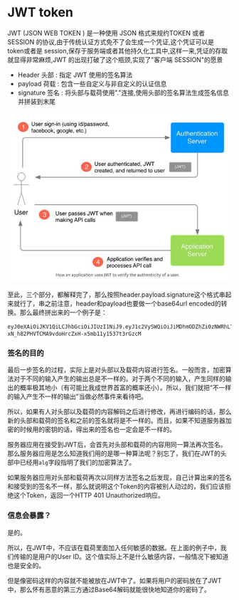 # JWT token

JWT (JSON WEB TOKEN ) 是一种使用 JSON 格式来规约TOKEN 或者 SESSION 的协议,由于传统认证方式免不了会生成一个凭证,这个凭证可以是 token或者是 session,保存于服务端或者其他持久化工具中,这样一来,凭证的存取就显得非常麻烦,JWT 的出现打破了这个瓶颈,实现了"客户端 SESSION"的愿景

- Header 头部 :  指定 JWT 使用的签名算法
- payload 荷载 :  包含一些自定义与非自定义的认证信息
- signature 签名 : 将头部与载荷使用"."连接,使用头部的签名算法生成签名信息并拼装到末尾

![img](../assets/jwt.png)



至此，三个部分，都解释完了，那么按照header.payload.signature这个格式串起来就行了，串之前注意，header和payload也要做一个base64url encoded的转换。那么最终拼出来的一个例子是：



```
eyJ0eXAiOiJKV1QiLCJhbGciOiJIUzI1NiJ9.eyJ1c2VySWQiOiJiMDhmODZhZi0zNWRhLTQ4ZjItOGZhYi1jZWYzOTA0NjYwYmQifQ.-xN_h82PHVTCMA9vdoHrcZxH-x5mb11y1537t3rGzcM
```



### 签名的目的

最后一步签名的过程，实际上是对头部以及载荷内容进行签名。一般而言，加密算法对于不同的输入产生的输出总是不一样的。对于两个不同的输入，产生同样的输出的概率极其地小（有可能比我成世界首富的概率还小）。所以，我们就把“不一样的输入产生不一样的输出”当做必然事件来看待吧。

所以，如果有人对头部以及载荷的内容解码之后进行修改，再进行编码的话，那么新的头部和载荷的签名和之前的签名就将是不一样的。而且，如果不知道服务器加密的时候用的密钥的话，得出来的签名也一定会是不一样的。

服务器应用在接受到JWT后，会首先对头部和载荷的内容用同一算法再次签名。那么服务器应用是怎么知道我们用的是哪一种算法呢？别忘了，我们在JWT的头部中已经用`alg`字段指明了我们的加密算法了。

如果服务器应用对头部和载荷再次以同样方法签名之后发现，自己计算出来的签名和接受到的签名不一样，那么就说明这个Token的内容被别人动过的，我们应该拒绝这个Token，返回一个HTTP 401 Unauthorized响应。

### 信息会暴露？

是的。

所以，在JWT中，不应该在载荷里面加入任何敏感的数据。在上面的例子中，我们传输的是用户的User ID。这个值实际上不是什么敏感内容，一般情况下被知道也是安全的。

但是像密码这样的内容就不能被放在JWT中了。如果将用户的密码放在了JWT中，那么怀有恶意的第三方通过Base64解码就能很快地知道你的密码了。